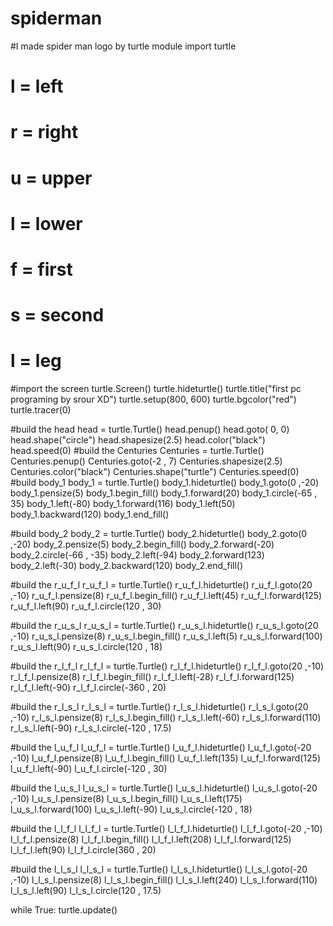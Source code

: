 # spiderman
#I made spider man logo by turtle module
import turtle

# l = left
# r = right
# u = upper
# l = lower
# f = first
# s = second
# l = leg

#import the screen
turtle.Screen()
turtle.hideturtle()
turtle.title("first pc programing by srour XD")
turtle.setup(800, 600)
turtle.bgcolor("red")
turtle.tracer(0)

#build the head
head = turtle.Turtle()
head.penup()
head.goto( 0, 0)
head.shape("circle")
head.shapesize(2.5)
head.color("black")
head.speed(0)
#build the Centuries
Centuries = turtle.Turtle()
Centuries.penup()
Centuries.goto(-2 , 7)
Centuries.shapesize(2.5)
Centuries.color("black")
Centuries.shape("turtle")
Centuries.speed(0)
#build body_1
body_1 = turtle.Turtle()
body_1.hideturtle()
body_1.goto(0 ,-20)
body_1.pensize(5)
body_1.begin_fill()
body_1.forward(20)
body_1.circle(-65 , 35)
body_1.left(-80)
body_1.forward(116)
body_1.left(50)
body_1.backward(120)
body_1.end_fill()

#build body_2
body_2 = turtle.Turtle()
body_2.hideturtle()
body_2.goto(0 ,-20)
body_2.pensize(5)
body_2.begin_fill()
body_2.forward(-20)
body_2.circle(-66 , -35)
body_2.left(-94)
body_2.forward(123)
body_2.left(-30)
body_2.backward(120)
body_2.end_fill()

#build the r_u_f_l
r_u_f_l = turtle.Turtle()
r_u_f_l.hideturtle()
r_u_f_l.goto(20 ,-10)
r_u_f_l.pensize(8)
r_u_f_l.begin_fill()
r_u_f_l.left(45)
r_u_f_l.forward(125)
r_u_f_l.left(90)
r_u_f_l.circle(120 , 30)

#build the r_u_s_l
r_u_s_l = turtle.Turtle()
r_u_s_l.hideturtle()
r_u_s_l.goto(20 ,-10)
r_u_s_l.pensize(8)
r_u_s_l.begin_fill()
r_u_s_l.left(5)
r_u_s_l.forward(100)
r_u_s_l.left(90)
r_u_s_l.circle(120 , 18)

#build the r_l_f_l
r_l_f_l = turtle.Turtle()
r_l_f_l.hideturtle()
r_l_f_l.goto(20 ,-10)
r_l_f_l.pensize(8)
r_l_f_l.begin_fill()
r_l_f_l.left(-28)
r_l_f_l.forward(125)
r_l_f_l.left(-90)
r_l_f_l.circle(-360 , 20)

#build the r_l_s_l
r_l_s_l = turtle.Turtle()
r_l_s_l.hideturtle()
r_l_s_l.goto(20 ,-10)
r_l_s_l.pensize(8)
r_l_s_l.begin_fill()
r_l_s_l.left(-60)
r_l_s_l.forward(110)
r_l_s_l.left(-90)
r_l_s_l.circle(-120 , 17.5)

#build the l_u_f_l
l_u_f_l = turtle.Turtle()
l_u_f_l.hideturtle()
l_u_f_l.goto(-20 ,-10)
l_u_f_l.pensize(8)
l_u_f_l.begin_fill()
l_u_f_l.left(135)
l_u_f_l.forward(125)
l_u_f_l.left(-90)
l_u_f_l.circle(-120 , 30)

#build the l_u_s_l
l_u_s_l = turtle.Turtle()
l_u_s_l.hideturtle()
l_u_s_l.goto(-20 ,-10)
l_u_s_l.pensize(8)
l_u_s_l.begin_fill()
l_u_s_l.left(175)
l_u_s_l.forward(100)
l_u_s_l.left(-90)
l_u_s_l.circle(-120 , 18)

#build the l_l_f_l
l_l_f_l = turtle.Turtle()
l_l_f_l.hideturtle()
l_l_f_l.goto(-20 ,-10)
l_l_f_l.pensize(8)
l_l_f_l.begin_fill()
l_l_f_l.left(208)
l_l_f_l.forward(125)
l_l_f_l.left(90)
l_l_f_l.circle(360 , 20)

#build the l_l_s_l
l_l_s_l = turtle.Turtle()
l_l_s_l.hideturtle()
l_l_s_l.goto(-20 ,-10)
l_l_s_l.pensize(8)
l_l_s_l.begin_fill()
l_l_s_l.left(240)
l_l_s_l.forward(110)
l_l_s_l.left(90)
l_l_s_l.circle(120 , 17.5)

while True:
    turtle.update()
